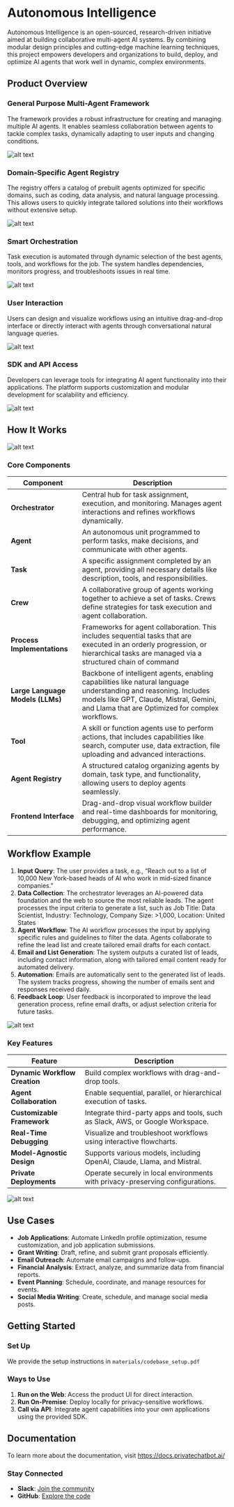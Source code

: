 # Autonomous Intelligence

Autonomous Intelligence is an open-sourced, research-driven initiative aimed at building collaborative multi-agent AI systems. By combining modular design principles and cutting-edge machine learning techniques, this project empowers developers and organizations to build, deploy, and optimize AI agents that work well in dynamic, complex environments.

## Product Overview

### General Purpose Multi-Agent Framework
The framework provides a robust infrastructure for creating and managing multiple AI agents. It enables seamless collaboration between agents to tackle complex tasks, dynamically adapting to user inputs and changing conditions.

![alt text](https://github.com/nv78/Autonomous-Intelligence/blob/main/materials/assets/Generalist.png?raw=true)

### Domain-Specific Agent Registry
The registry offers a catalog of prebuilt agents optimized for specific domains, such as coding, data analysis, and natural language processing. This allows users to quickly integrate tailored solutions into their workflows without extensive setup.

![alt text](https://github.com/nv78/Autonomous-Intelligence/blob/main/materials/assets/Registry.png?raw=true)

### Smart Orchestration
Task execution is automated through dynamic selection of the best agents, tools, and workflows for the job. The system handles dependencies, monitors progress, and troubleshoots issues in real time.

![alt text](https://github.com/nv78/Autonomous-Intelligence/blob/main/materials/assets/AgentTemplates.png?raw=true)

### User Interaction
Users can design and visualize workflows using an intuitive drag-and-drop interface or directly interact with agents through conversational natural language queries.

![alt text](https://github.com/nv78/Autonomous-Intelligence/blob/main/materials/assets/AutoGPT.png?raw=true)

### SDK and API Access
Developers can leverage tools for integrating AI agent functionality into their applications. The platform supports customization and modular development for scalability and efficiency.

![alt text](https://github.com/nv78/Autonomous-Intelligence/blob/main/materials/assets/SDK.png?raw=true)

## How It Works

![alt text](https://github.com/nv78/Autonomous-Intelligence/blob/main/materials/assets/HowItWorks.png?raw=true)

### Core Components

| Component                    | Description                                                                                       |
|------------------------------|---------------------------------------------------------------------------------------------------|
| **Orchestrator**             | Central hub for task assignment, execution, and monitoring. Manages agent interactions and refines workflows dynamically. |
| **Agent**                    | An autonomous unit programmed to perform tasks, make decisions, and communicate with other agents. |
| **Task**                     | A specific assignment completed by an agent, providing all necessary details like description, tools, and responsibilities. |
| **Crew**                     | A collaborative group of agents working together to achieve a set of tasks. Crews define strategies for task execution and agent collaboration. |
| **Process Implementations**  | Frameworks for agent collaboration. This includes sequential tasks that are executed in an orderly progression, or hierarchical tasks are managed via a structured chain of command|
| **Large Language Models (LLMs)** | Backbone of intelligent agents, enabling capabilities like natural language understanding and reasoning. Includes models like GPT, Claude, Mistral, Gemini, and Llama that are Optimized for complex workflows. |
| **Tool**                     | A skill or function agents use to perform actions, that includes capabilities like search, computer use, data extraction, file uploading and advanced interactions. |
| **Agent Registry**           | A structured catalog organizing agents by domain, task type, and functionality, allowing users to deploy agents seamlessly. |
| **Frontend Interface**       | Drag-and-drop visual workflow builder and real-time dashboards for monitoring, debugging, and optimizing agent performance. |

## Workflow Example

1. **Input Query**: The user provides a task, e.g., “Reach out to a list of 10,000 New York-based heads of AI who work in mid-sized finance companies.”
2. **Data Collection**: The orchestrator leverages an AI-powered data foundation and the web to source the most reliable leads. The agent processes the input criteria to generate a list, such as Job Title: Data Scientist, Industry: Technology, Company Size: >1,000, Location: United States
3. **Agent Workflow**: The AI workflow processes the input by applying specific rules and guidelines to filter the data. Agents collaborate to refine the lead list and create tailored email drafts for each contact.
4. **Email and List Generation**: The system outputs a curated list of leads, including contact information, along with tailored email content ready for automated delivery.
5. **Automation**: Emails are automatically sent to the generated list of leads. The system tracks progress, showing the number of emails sent and responses received daily.
6. **Feedback Loop**: User feedback is incorporated to improve the lead generation process, refine email drafts, or adjust selection criteria for future tasks.


![alt text](https://github.com/nv78/Autonomous-Intelligence/blob/main/materials/assets/Example.png?raw=true)

### Key Features

| Feature                    | Description                                                                                     |
|----------------------------|-------------------------------------------------------------------------------------------------|
| **Dynamic Workflow Creation** | Build complex workflows with drag-and-drop tools.                                             |
| **Agent Collaboration**    | Enable sequential, parallel, or hierarchical execution of tasks.                               |
| **Customizable Framework** | Integrate third-party apps and tools, such as Slack, AWS, or Google Workspace.                 |
| **Real-Time Debugging**    | Visualize and troubleshoot workflows using interactive flowcharts.                             |
| **Model-Agnostic Design**  | Supports various models, including OpenAI, Claude, Llama, and Mistral.                        |
| **Private Deployments**    | Operate securely in local environments with privacy-preserving configurations.                 |

![alt text](https://github.com/nv78/Autonomous-Intelligence/blob/main/materials/assets/SmartOrchestrator.png?raw=true)

## Use Cases
- **Job Applications**: Automate LinkedIn profile optimization, resume customization, and job application submissions.
- **Grant Writing**: Draft, refine, and submit grant proposals efficiently.
- **Email Outreach**: Automate email campaigns and follow-ups.
- **Financial Analysis**: Extract, analyze, and summarize data from financial reports.
- **Event Planning**: Schedule, coordinate, and manage resources for events.
- **Social Media Writing**: Create, schedule, and manage social media posts.

## Getting Started

### Set Up

We provide the setup instructions in `materials/codebase_setup.pdf`

### Ways to Use
1. **Run on the Web**: Access the product UI for direct interaction.
2. **Run On-Premise**: Deploy locally for privacy-sensitive workflows.
3. **Call via API**: Integrate agent capabilities into your own applications using the provided SDK.

## Documentation

To learn more about the documentation, visit https://docs.privatechatbot.ai/

### Stay Connected
- **Slack**: [Join the community](https://join.slack.com/t/anote-ai/shared_invite/zt-2vdh1p5xt-KWvtBZEprhrCzU6wrRPwNA)
- **GitHub**: [Explore the code](https://github.com/nv78/Autonomous-Intelligence/)
